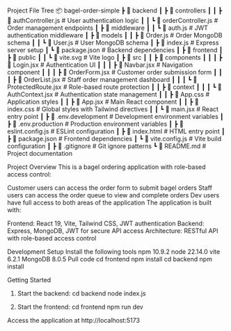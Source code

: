 Project File Tree
📦 bagel-order-simple
┣ 📂 backend
┃ ┣ 📂 controllers
┃ ┃ ┣ 📄 authController.js  # User authentication logic
┃ ┃ ┗ 📄 orderController.js  # Order management endpoints
┃ ┣ 📂 middleware
┃ ┃ ┗ 📄 auth.js             # JWT authentication middleware
┃ ┣ 📂 models
┃ ┃ ┣ 📄 Order.js            # Order MongoDB schema
┃ ┃ ┗ 📄 User.js             # User MongoDB schema
┃ ┣ 📄 index.js              # Express server setup
┃ ┗ 📄 package.json          # Backend dependencies
┃
┣ 📂 frontend
┃ ┣ 📂 public
┃ ┃ ┗ 📄 vite.svg            # Vite logo
┃ ┣ 📂 src
┃ ┃ ┣ 📂 components
┃ ┃ ┃ ┣ 📄 Login.jsx         # Authentication UI
┃ ┃ ┃ ┣ 📄 Navbar.jsx        # Navigation component
┃ ┃ ┃ ┣ 📄 OrderForm.jsx     # Customer order submission form
┃ ┃ ┃ ┣ 📄 OrderList.jsx     # Staff order management dashboard
┃ ┃ ┃ ┗ 📄 ProtectedRoute.jsx # Role-based route protection
┃ ┃ ┣ 📂 context
┃ ┃ ┃ ┗ 📄 AuthContext.jsx   # Authentication state management
┃ ┃ ┣ 📄 App.css             # Application styles
┃ ┃ ┣ 📄 App.jsx             # Main React component
┃ ┃ ┣ 📄 index.css           # Global styles with Tailwind directives
┃ ┃ ┗ 📄 main.jsx            # React entry point
┃ ┣ 📄 .env.development       # Development environment variables
┃ ┣ 📄 .env.production        # Production environment variables
┃ ┣ 📄 eslint.config.js       # ESLint configuration
┃ ┣ 📄 index.html             # HTML entry point
┃ ┣ 📄 package.json           # Frontend dependencies
┃ ┗ 📄 vite.config.js         # Vite build configuration
┃
┣ 📄 .gitignore               # Git ignore patterns
┗ 📄 README.md                # Project documentation

Project Overview
This is a bagel ordering application with role-based access control:

Customer users can access the order form to submit bagel orders
Staff users can access the order queue to view and complete orders
Dev users have full access to both areas of the application
The application is built with:

Frontend: React 19, Vite, Tailwind CSS, JWT authentication
Backend: Express, MongoDB, JWT for secure API access
Architecture: RESTful API with role-based access control

Development Setup
Install the following tools
npm 10.9.2
node 22.14.0
vite 6.2.1
MongoDB 8.0.5
Pull code
cd frontend
npm install
cd backend
npm install

Getting Started
1. Start the backend:
cd backend
node index.js

2. Start the frontend:
cd frontend
npm run dev

Access the application at http://localhost:5173